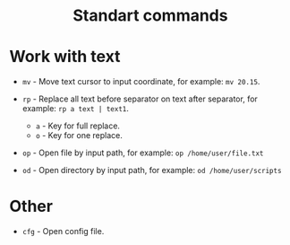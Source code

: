 <h1 align="center">Standart commands</h1>

# Work with text

* `mv` - Move text cursor to input coordinate, for example: `mv 20.15`.

* `rp` - Replace all text before separator on text after separator, for example: `rp a text | text1`.
    * `a` - Key for full replace.
    * `o` - Key for one replace.

* `op` - Open file by input path, for example: `op /home/user/file.txt`

* `od` - Open directory by input path, for example: `od /home/user/scripts`

# Other

* `cfg` - Open config file.